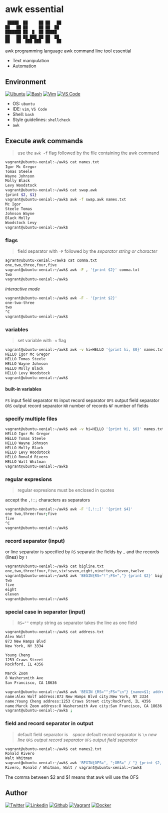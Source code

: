 # awk essential
<!-- ansi regular-->
```bash
 █████  ██     ██ ██   ██ 
██   ██ ██     ██ ██  ██  
███████ ██  █  ██ █████   
██   ██ ██ ███ ██ ██  ██  
██   ██  ███ ███  ██   ██ 
```

awk programming language
awk command line tool essential

* Text manipulation
* Automation

## Environment

<!-- ubuntu -->
[![Ubuntu](https://img.shields.io/static/v1?label=&message=Ubuntu&color=E95420&logo=Ubuntu&logoColor=E95420&labelColor=2F333A)](https://ubuntu.com/) <!-- bash -->
[![Bash](https://img.shields.io/static/v1?label=&message=GNU%20Bash&color=4EAA25&logo=GNU%20Bash&logoColor=4EAA25&labelColor=2F333A)](https://www.gnu.org/software/bash/) <!-- vim -->
[![Vim](https://img.shields.io/static/v1?label=&message=Vim&color=019733&logo=Vim&logoColor=019733&labelColor=2F333A)](https://www.vim.org/) <!-- vs code -->
[![VS Code](https://img.shields.io/static/v1?label=&message=Visual%20Studio%20Code&color=5C2D91&logo=Visual%20Studio%20Code&logoColor=5C2D91&labelColor=2F333A)](https://code.visualstudio.com/)

* OS: ``ubuntu``
* IDE: ``vim``, ``VS Code``
* Shell: ``bash``
* Style guidelines: ``shellcheck``
* ``awk``

## Execute awk commands

>use the ``awk -f`` flag followed by the file containing the awk command

```bash
vagrant@ubuntu-xenial:~/awk$ cat names.txt 
Igor Mc Gregor
Tomas Steele
Wayne Johnson
Molly Black
Levy Woodstock
vagrant@ubuntu-xenial:~/awk$ cat swap.awk 
{print $2, $1}
vagrant@ubuntu-xenial:~/awk$ awk -f swap.awk names.txt 
Mc Igor
Steele Tomas
Johnson Wayne
Black Molly
Woodstock Levy
vagrant@ubuntu-xenial:~/awk$ 
```

### flags

> field separator with ``-F`` followed by the _separator string or character_

```bash
agrant@ubuntu-xenial:~/awk$ cat comma.txt 
one,two,three,four,five
vagrant@ubuntu-xenial:~/awk$ awk -F , '{print $2}' comma.txt 
two
vagrant@ubuntu-xenial:~/awk$ 
```

_interactive mode_
```bash
vagrant@ubuntu-xenial:~/awk$ awk -F - '{print $2}'
one-two-three
two
^C
vagrant@ubuntu-xenial:~/awk$ 
```

### variables

> set variable with ``-v`` flag

```bash
vagrant@ubuntu-xenial:~/awk$ awk -v hi=HELLO '{print hi, $0}' names.txt 
HELLO Igor Mc Gregor
HELLO Tomas Steele
HELLO Wayne Johnson
HELLO Molly Black
HELLO Levy Woodstock
vagrant@ubuntu-xenial:~/awk$ 
```

#### built-in variables

``FS`` input field separator
``RS`` input record separator
``OFS`` output field separator
``ORS`` output record separator
``NR`` number of records
``NF`` number of fields

### specify multiple files

```bash
vagrant@ubuntu-xenial:~/awk$ awk -v hi=HELLO '{print hi, $0}' names.txt names2.txt 
HELLO Igor Mc Gregor
HELLO Tomas Steele
HELLO Wayne Johnson
HELLO Molly Black
HELLO Levy Woodstock
HELLO Ronald Rivero
HELLO Walt Whitman
vagrant@ubuntu-xenial:~/awk$
```

### regular expresions

> regular expresions must be enclosed in quotes

accept the ``,!:;`` characters as separators

```bash
vagrant@ubuntu-xenial:~/awk$ awk -F '[,!:;]' '{print $4}'
one two,three:four;five
five
^C
vagrant@ubuntu-xenial:~/awk$ 
```

### record separator (input)
or line separator is specified by ``RS``
separate the fields by ``,`` and the records (lines) by ``!``

```bash
vagrant@ubuntu-xenial:~/awk$ cat bigline.txt 
one,two,three!four,five,six!seven,eight,nine!ten,eleven,twelve
vagrant@ubuntu-xenial:~/awk$ awk 'BEGIN{RS="!";FS=","} {print $2}' bigline.txt 
two
five
eight
eleven
vagrant@ubuntu-xenial:~/awk$ 
```

### special case in separator (input)
> ``RS=""`` empty string as separator takes the line as one field

```bash
vagrant@ubuntu-xenial:~/awk$ cat address.txt 
Alex Wolf
873 New Hamps Blvd
New York, NY 3334

Young Cheng
1253 Craws Street
Rockford, IL 4356

Marck Zoom
8 Washersmith Ave
San Francisco, CA 18636

vagrant@ubuntu-xenial:~/awk$ awk 'BEGIN {RS="";FS="\n"} {name=$1; address=$2; zip=$3; print "name:" name, "address:" address, "city:" zip} ' address.txt 
name:Alex Wolf address:873 New Hamps Blvd city:New York, NY 3334
name:Young Cheng address:1253 Craws Street city:Rockford, IL 4356
name:Marck Zoom address:8 Washersmith Ave city:San Francisco, CA 18636
vagrant@ubuntu-xenial:~/awk$ ;
```

### field and record separator in output

> default field separator is `` `` _space_
> default record separator is ``\n`` _new line_
``ORS`` _output record separator_
``OFS`` _output field separator_

```bash
vagrant@ubuntu-xenial:~/awk$ cat names2.txt 
Ronald Rivero
Walt Whitman
vagrant@ubuntu-xenial:~/awk$ awk 'BEGIN{OFS=", ";ORS=" / "} {print $2, $1}' names2.txt 
Rivero, Ronald / Whitman, Walt / vagrant@ubuntu-xenial:~/awk$ 
```
The comma between $2 and $1 means that awk will use the OFS

## Author

<!-- twitter -->
[![Twitter](https://img.shields.io/twitter/follow/ralex_uy?style=social)](https://twitter.com/ralex_uy) <!-- linkedin --> [![Linkedin](https://img.shields.io/badge/LinkedIn-+21K-blue?style=social&logo=linkedin)](https://www.linkedin.com/in/ronald-rivero/) <!-- github --> [![Github](https://img.shields.io/github/followers/ralexrivero?style=social)](https://github.com/ralexrivero/) <!-- vagrant --> [![Vagrant](https://img.shields.io/static/v1?label=&message=Vagrant%20Profile&color=1868F2&logo=vagrant&labelColor=2F333A)](https://app.vagrantup.com/ralexrivero) <!-- docker --> [![Docker](https://img.shields.io/static/v1?label=&message=Docker%20Profile&color=2496ED&logo=Docker&labelColor=2F333A)](https://hub.docker.com/u/ralexrivero)

